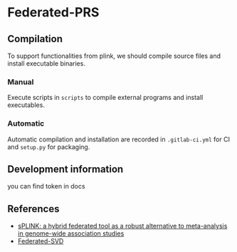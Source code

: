 # Federated-PRS

## Compilation

To support functionalities from plink, we should compile source files and install executable binaries.

### Manual

Execute scripts in `scripts` to compile external programs and install executables.

### Automatic

Automatic compilation and installation are recorded in `.gitlab-ci.yml` for CI and `setup.py` for packaging.

## Development information

you can find token in docs


## References

- [sPLINK: a hybrid federated tool as a robust alternative to meta-analysis in genome-wide association studies](https://genomebiology.biomedcentral.com/articles/10.1186/s13059-021-02562-1)
- [Federated-SVD](https://arxiv.org/pdf/2205.12109.pdf)

